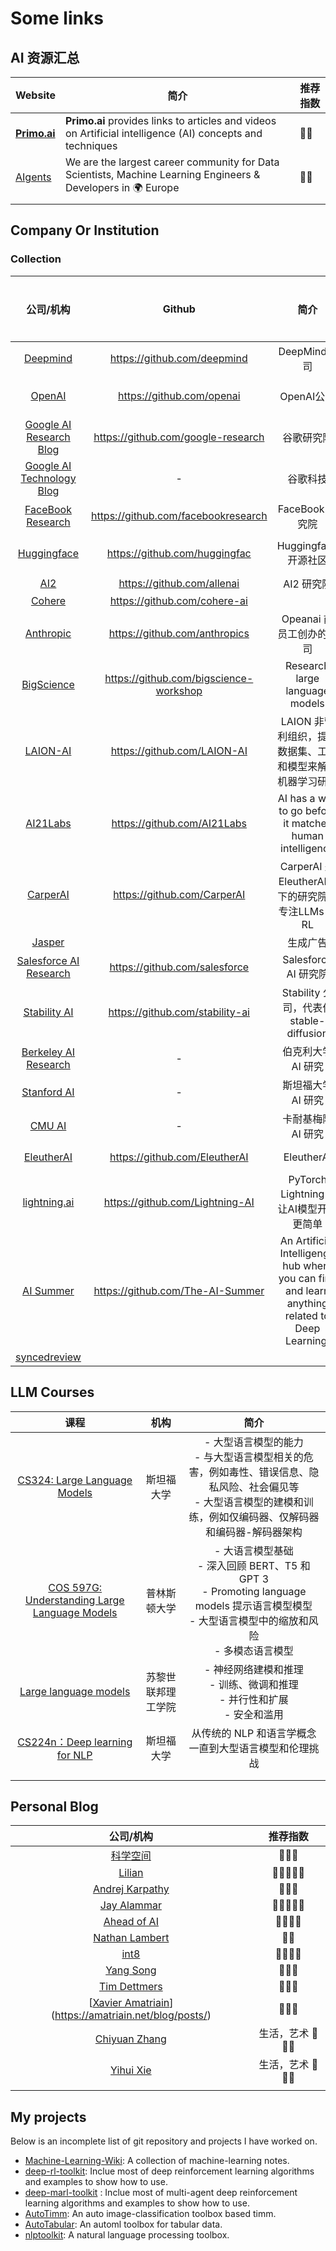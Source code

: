 # Some links

## AI 资源汇总

| Website                                                    | 简介                                                         | 推荐指数 |
| ---------------------------------------------------------- | ------------------------------------------------------------ | -------- |
| [**Primo.ai** ](https://primo.ai/index.php?title=PRIMO.ai) | **Primo.ai** provides links to articles and videos on Artificial intelligence (AI) concepts and techniques | 🤗🤗       |
| [AIgents](https://aigents.co/)                             | We are the largest career community for Data Scientists, Machine Learning Engineers & Developers in 🌍 Europe | 🤗🤗       |
|                                                            |                                                              |          |

## Company Or Institution

###  Collection

|                          公司/机构                           |                 Github                 |                             简介                             | 推荐指数 |
| :----------------------------------------------------------: | :------------------------------------: | :----------------------------------------------------------: | -------- |
|            [Deepmind](https://www.deepmind.com/)             |      https://github.com/deepmind       |                         DeepMind公司                         | 🤗🤗       |
|              [OpenAI](https://openai.com/blog/)              |       https://github.com/openai        |                          OpenAI公司                          | 🤗🤗🤗      |
|    [Google AI Research Blog](https://ai.google/research)     |   https://github.com/google-research   |                          谷歌研究院                          | 🤗🤗       |
| [Google AI Technology Blog](https://www.blog.google/technology/ai/) |                   -                    |                           谷歌科技                           |          |
|      [FaceBook Research](https://ai.facebook.com/blog)       |  https://github.com/facebookresearch   |                       FaceBook 研究院                        | 🤗🤗       |
|          [Huggingface](https://huggingface.co/blog)          |     https://github.com/huggingfac      |                     Huggingface 开源社区                     | 🤗🤗🤗      |
|                 [AI2](https://allenai.org/)                  |       https://github.com/allenai       |                          AI2 研究院                          | 🤗        |
|               [Cohere](https://txt.cohere.ai/)               |      https://github.com/cohere-ai      |                                                              | 🤗        |
|           [Anthropic](https://www.anthropic.com/)            |     https://github.com/anthropics      |                   Opeanai 前员工创办的公司                   | 🤗        |
|       [BigScience](https://bigscience.huggingface.co/)       | https://github.com/bigscience-workshop |               Research  large language models                | 🤗        |
|                [LAION-AI](https://laion.ai/)                 |      https://github.com/LAION-AI       |  LAION 非营利组织，提供数据集、工具和模型来解放机器学习研究  | 🤗        |
|            [AI21Labs](https://www.ai21.com/blog)             |      https://github.com/AI21Labs       |   AI has a way to go before it matches human intelligence    | 🤗        |
|               [CarperAI ](https://carper.ai/)                |      https://github.com/CarperAI       |      CarperAI 是 EleutherAI旗下的研究院，专注LLMs 和 RL      | 🤗        |
|               [Jasper](https://www.jasper.ai/)               |                                        |                           生成广告                           | 🤗        |
| [Salesforce AI Research](https://blog.salesforceairesearch.com/) |     https://github.com/salesforce      |                    Salesforce AI  研究院                     | 🤗🤗       |
|        [Stability AI](https://platform.stability.ai/)        |    https://github.com/stability-ai     |           Stability 公司，代表作 stable-diffusion            | 🤗        |
| [Berkeley AI Research](https://bair.berkeley.edu/blog/?refresh=1) |                   -                    |                      伯克利大学 AI 研究                      | 🤗🤗       |
|         [Stanford AI](https://ai.stanford.edu/blog/)         |                   -                    |                      斯坦福大学 AI 研究                      | 🤗🤗       |
|              [CMU AI](https://blog.ml.cmu.edu/)              |                   -                    |                      卡耐基梅隆 AI 研究                      | 🤗🤗       |
|            [EleutherAI](http://www.eleuther.ai/)             |     https://github.com/EleutherAI      |                          EleutherAI                          | 🤗🤗       |
| [lightning.ai](https://lightning.ai/pages/category/tutorial/) |    https://github.com/Lightning-AI     |            PyTorch Lightning，让AI模型开发更简单             | 🤗🤗       |
|        [AI Summer](https://theaisummer.com/learn-ai/)        |    https://github.com/The-AI-Summer    | An Artificial Intelligenge hub where you can find and learn anything related to Deep Learning. | 🤗🤗       |
|          [syncedreview](https://syncedreview.com/)           |                                        |                                                              |          |

## LLM Courses

|                             课程                             |        机构        |                             简介                             |
| :----------------------------------------------------------: | :----------------: | :----------------------------------------------------------: |
| [CS324: Large Language Models](https://stanford-cs324.github.io/winter2022/) |     斯坦福大学     | -  大型语言模型的能力  <br />- 与大型语言模型相关的危害，例如毒性、错误信息、隐私风险、社会偏见等  <br />- 大型语言模型的建模和训练，例如仅编码器、仅解码器和编码器-解码器架构 |
| [COS 597G: Understanding Large Language Models](https://www.cs.princeton.edu/courses/archive/fall22/cos597G/) |    普林斯顿大学    | - 大语言模型基础 <br />- 深入回顾 BERT、T5 和 GPT 3  <br /> - Promoting language models 提示语言模型模型  <br /> - 大型语言模型中的缩放和风险  <br />- 多模态语言模型 |
| [Large language models](https://rycolab.io/classes/llm-s23/) | 苏黎世联邦理工学院 | - 神经网络建模和推理 <br /> - 训练、微调和推理  <br />-  并行性和扩展  <br />- 安全和滥用 |
| [CS224n：Deep learning for NLP](https://web.stanford.edu/class/cs224n/) |     斯坦福大学     |    从传统的 NLP 和语言学概念一直到大型语言模型和伦理挑战     |
|                                                              |                    |                                                              |
|                                                              |                    |                                                              |

## Personal Blog

|                          公司/机构                           |    推荐指数    |
| :----------------------------------------------------------: | :------------: |
|              [科学空间](https://spaces.ac.cn/)               |      🤗🤗🤗       |
|           [Lilian](https://lilianweng.github.io/)            |     🤗🤗🤗🤗🤗      |
|           [Andrej Karpathy](https://karpathy.ai/)            |      🤗🤗🤗       |
|          [Jay Alammar](https://jalammar.github.io/)          |     🤗🤗🤗🤗🤗      |
|    [Ahead of AI](https://magazine.sebastianraschka.com/)     |      🤗🤗🤗🤗      |
|       [Nathan Lambert](https://robotic.substack.com/)        |       🤗🤗       |
|                   [int8](https://int8.io/)                   |      🤗🤗🤗🤗      |
|             [Yang Song](https://yang-song.net/)              |      🤗🤗🤗       |
|           [Tim Dettmers](https://timdettmers.com/)           |      🤗🤗🤗       |
| [[Xavier Amatriain](https://amatriain.net/blog/)](https://amatriain.net/blog/posts/) |      🤗🤗🤗       |
|            [Chiyuan Zhang](https://pluskid.org/)             | 生活，艺术 🤗🤗🤗 |
|               [Yihui Xie](https://yihui.org/)                | 生活，艺术 🤗🤗🤗 |
|                                                              |                |

## My projects

Below is an incomplete list of git repository and projects I have worked on.

- [Machine-Learning-Wiki](https://jianzhnie.github.io/machine-learning-wiki/): A collection of machine-learning notes.
- [deep-rl-toolkit](https://github.com/jianzhnie/deep-rl-toolkit): Inclue most of deep reinforcement learning algorithms and examples to show how to use.
- [deep-marl-toolkit](https://github.com/jianzhnie/deep-marl-toolkit) : Inclue most of multi-agent deep reinforcement learning algorithms and examples to show how to use.
- [AutoTimm](https://github.com/jianzhnie/AutoTimm): An auto image-classification toolbox based timm.
- [AutoTabular](https://github.com/jianzhnie/AutoTabular): An automl  toolbox for tabular data.
- [nlptoolkit](https://github.com/jianzhnie/nlp-toolkit): A natural language processing toolbox.
